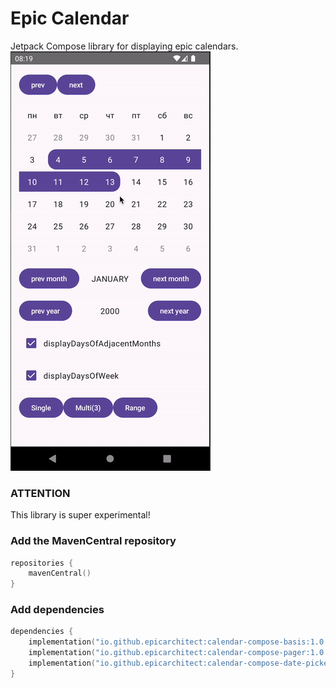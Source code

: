 # Epic Calendar
Jetpack Compose library for displaying epic calendars.
![epic-calendar](.github/demo.gif) 

### ATTENTION
This library is super experimental!

### Add the MavenCentral repository
```Kotlin
repositories {
    mavenCentral()
}
```

### Add dependencies
```Kotlin
dependencies {
    implementation("io.github.epicarchitect:calendar-compose-basis:1.0.0")
    implementation("io.github.epicarchitect:calendar-compose-pager:1.0.0") // includes basis
    implementation("io.github.epicarchitect:calendar-compose-date-picker:1.0.0") // includes pager
}
```
